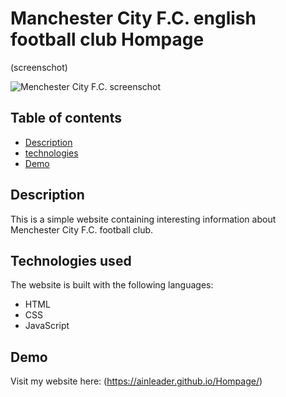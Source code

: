 # Manchester City F.C. english football club Hompage


(screenschot)

![Menchester City F.C. screenschot](<images/Animation.gif>)

## Table of contents
- [Description](#description)
- [technologies](#technologies-used)
- [Demo](#demo)


## Description
This is a simple website containing interesting information about Menchester City F.C. football club.


## Technologies used

The website is built with the following languages:
- HTML
- CSS
- JavaScript

## Demo

Visit my website here: (https://ainleader.github.io/Hompage/)
